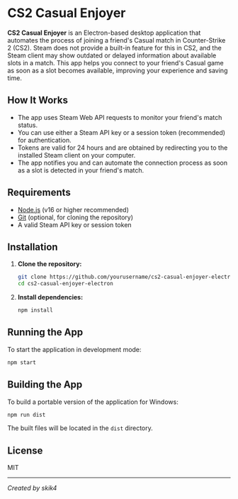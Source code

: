 # CS2 Casual Enjoyer

**CS2 Casual Enjoyer** is an Electron-based desktop application that automates the process of joining a friend's Casual match in Counter-Strike 2 (CS2). Steam does not provide a built-in feature for this in CS2, and the Steam client may show outdated or delayed information about available slots in a match. This app helps you connect to your friend's Casual game as soon as a slot becomes available, improving your experience and saving time.

## How It Works

- The app uses Steam Web API requests to monitor your friend's match status.
- You can use either a Steam API key or a session token (recommended) for authentication.
- Tokens are valid for 24 hours and are obtained by redirecting you to the installed Steam client on your computer.
- The app notifies you and can automate the connection process as soon as a slot is detected in your friend's match.

## Requirements

- [Node.js](https://nodejs.org/) (v16 or higher recommended)
- [Git](https://git-scm.com/) (optional, for cloning the repository)
- A valid Steam API key or session token

## Installation

1. **Clone the repository:**
   ```sh
   git clone https://github.com/yourusername/cs2-casual-enjoyer-electron.git
   cd cs2-casual-enjoyer-electron
   ```

2. **Install dependencies:**
   ```sh
   npm install
   ```

## Running the App

To start the application in development mode:
```sh
npm start
```

## Building the App

To build a portable version of the application for Windows:
```sh
npm run dist
```
The built files will be located in the `dist` directory.

## License

MIT

---
*Created by skik4*
